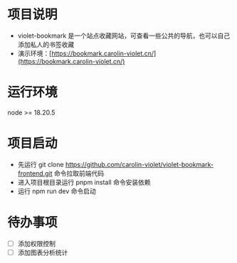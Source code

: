 # 项目说明

- violet-bookmark 是一个站点收藏网站，可查看一些公共的导航，也可以自己添加私人的书签收藏
- 演示环境：[https://bookmark.carolin-violet.cn/](https://bookmark.carolin-violet.cn/)

# 运行环境

node >= 18.20.5

# 项目启动

- 先运行 git clone https://github.com/carolin-violet/violet-bookmark-frontend.git 命令拉取前端代码
- 进入项目根目录运行 pnpm install 命令安装依赖
- 运行 npm run dev 命令启动

# 待办事项

- [ ] 添加权限控制
- [ ] 添加图表分析统计
